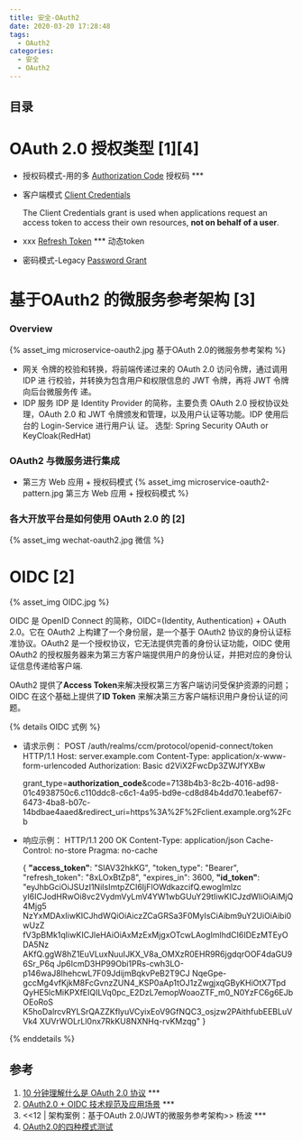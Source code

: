 ```yaml
---
title: 安全-OAuth2
date: 2020-03-20 17:28:48
tags:
  - OAuth2
categories: 
  - 安全
  - OAuth2
---
```


<p></p>
<!-- more -->


## 目录
<!-- toc -->

# OAuth 2.0  授权类型 [1][4]

+ 授权码模式-用的多
 [Authorization Code](https://oauth.net/2/grant-types/authorization-code/) 授权码 ***

+ 客户端模式
  [Client Credentials](https://oauth.net/2/grant-types/client-credentials/)

  The Client Credentials grant is used when applications request an access token to access their own resources, **not on behalf of a user**.

+ xxx
  [Refresh Token](https://oauth.net/2/grant-types/refresh-token/)  *** 
  动态token
  
+ 密码模式-Legacy
  [Password Grant](https://oauth.net/2/grant-types/password/)  

# 基于OAuth2 的微服务参考架构 [3]

### Overview

{%   asset_img   microservice-oauth2.jpg  基于OAuth 2.0的微服务参考架构 %}
+ 网关
令牌的校验和转换，将前端传递过来的 OAuth 2.0 访问令牌，通过调用 IDP 进
行校验，并转换为包含用户和权限信息的 JWT 令牌，再将 JWT 令牌向后台微服务传
递。
+ IDP 服务
IDP 是 Identity Provider 的简称，主要负责 OAuth 2.0 授权协议处理，OAuth 2.0 和
JWT 令牌颁发和管理，以及用户认证等功能。IDP 使用后台的 Login-Service 进行用户认
证。
选型:   Spring Security OAuth  or KeyCloak(RedHat)

### OAuth2 与微服务进行集成
+ 第三方 Web 应用 + 授权码模式
{%   asset_img   microservice-oauth2-pattern.jpg 第三方 Web 应用 + 授权码模式  %}

### 各大开放平台是如何使用 OAuth 2.0 的 [2]
{%   asset_img   wechat-oauth2.jpg  微信   %}


# OIDC [2]
{%   asset_img   OIDC.jpg   %}

OIDC 是 OpenID Connect 的简称，OIDC=(Identity, Authentication) + OAuth 2.0。它在 OAuth2 上构建了一个身份层，是一个基于 OAuth2 协议的身份认证标准协议。OAuth2 是一个授权协议，它无法提供完善的身份认证功能，OIDC 使用 OAuth2 的授权服务器来为第三方客户端提供用户的身份认证，并把对应的身份认证信息传递给客户端.

OAuth2 提供了**Access Token**来解决授权第三方客户端访问受保护资源的问题；OIDC 在这个基础上提供了**ID Token** 来解决第三方客户端标识用户身份认证的问题。


{% details  OIDC 式例 %}
+ 请求示例：
  POST /auth/realms/ccm/protocol/openid-connect/token HTTP/1.1
  Host: server.example.com
  Content-Type: application/x-www-form-urlencoded
  Authorization: Basic d2ViX2FwcDp3ZWJfYXBw

  grant_type=**authorization_code**&code=7138b4b3-8c2b-4016-ad98-01c4938750c6.c110ddc8-c6c1-4a95-bd9e-cd8d84b4dd70.1eabef67-6473-4ba8-b07c-14bdbae4aaed&redirect_uri=https%3A%2F%2Fclient.example.org%2Fcb

+ 响应示例：
 HTTP/1.1 200 OK
  Content-Type: application/json
  Cache-Control: no-store
  Pragma: no-cache

  {
   **"access_token"**: "SlAV32hkKG",
   "token_type": "Bearer",
   "refresh_token": "8xLOxBtZp8",
   "expires_in": 3600,
   **"id_token"**: "eyJhbGciOiJSUzI1NiIsImtpZCI6IjFlOWdkazcifQ.ewogImlzc
     yI6ICJodHRwOi8vc2VydmVyLmV4YW1wbGUuY29tIiwKICJzdWIiOiAiMjQ4Mjg5
     NzYxMDAxIiwKICJhdWQiOiAiczZCaGRSa3F0MyIsCiAibm9uY2UiOiAibi0wUzZ
     fV3pBMk1qIiwKICJleHAiOiAxMzExMjgxOTcwLAogImlhdCI6IDEzMTEyODA5Nz
     AKfQ.ggW8hZ1EuVLuxNuuIJKX_V8a_OMXzR0EHR9R6jgdqrOOF4daGU96Sr_P6q
     Jp6IcmD3HP99Obi1PRs-cwh3LO-p146waJ8IhehcwL7F09JdijmBqkvPeB2T9CJ
     NqeGpe-gccMg4vfKjkM8FcGvnzZUN4_KSP0aAp1tOJ1zZwgjxqGByKHiOtX7Tpd
     QyHE5lcMiKPXfEIQILVq0pc_E2DzL7emopWoaoZTF_m0_N0YzFC6g6EJbOEoRoS
     K5hoDalrcvRYLSrQAZZKflyuVCyixEoV9GfNQC3_osjzw2PAithfubEEBLuVVk4
     XUVrWOLrLl0nx7RkKU8NXNHq-rvKMzqg"
  }

{% enddetails  %}

## 参考
1. [10 分钟理解什么是 OAuth 2.0 协议](https://deepzz.com/post/what-is-oauth2-protocol.html) ***
2. [OAuth2.0 + OIDC 技术规范及应用场景](http://koca.szkingdom.com/forum/t/topic/139) ***
3. <<12 | 架构案例：基于OAuth 2.0/JWT的微服务参考架构>>  杨波 ***
4. [OAuth2.0的四种模式测试](https://java-family.cn/#/OAuth2.0/04-四种授权模式演示?id=oauth20的四种模式测试)
